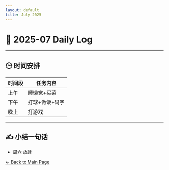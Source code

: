 ```yaml
---
layout: default
title: July 2025
---
```


# 📅 2025-07  Daily Log



---
## 🕒 时间安排

| 时间段 | 任务内容 |
|--------|----------| 
| 上午 |睡懒觉+买菜 |
| 下午 |打球+做饭+码字 | 
| 晚上 | 打游戏 |



---

## ✍️ 小结一句话
- 周六 放肆


[← Back to Main Page](/index.md)
 

